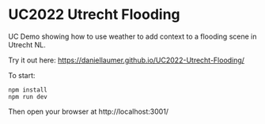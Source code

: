 # UC2022 Utrecht Flooding

UC Demo showing how to use weather to add context to a flooding scene in Utrecht NL. 

Try it out here: https://daniellaumer.github.io/UC2022-Utrecht-Flooding/

To start:

```
npm install
npm run dev
```

Then open your browser at http://localhost:3001/
